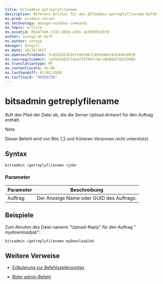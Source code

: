```yaml
---
title: bitsadmin getreplyfilename
description: Referenz Artikel für den BITSAdmin getreplyfilename-Befehl, mit dem der Pfad der Datei abgerufen wird, die die Server Upload-Antwort für den Auftrag enthält.
ms.prod: windows-server
ms.technology: manage-windows-commands
ms.topic: article
ms.assetid: 85447184-1732-4816-a365-2e3599551bf8
author: coreyp-at-msft
ms.author: coreyp
manager: dongill
ms.date: 10/16/2017
ms.openlocfilehash: fce592b52b9efe9d3d67c893dd6b2441446c0938
ms.sourcegitcommit: 2afed2461574a3f53f84fc9ec28d86df3b335685
ms.translationtype: MT
ms.contentlocale: de-DE
ms.lasthandoff: 07/02/2020
ms.locfileid: "85926736"
---
```

# <a name="bitsadmin-getreplyfilename"></a>bitsadmin getreplyfilename

Ruft den Pfad der Datei ab, die die Server Upload-Antwort für den Auftrag enthält.

> [!NOTE]
> Dieser Befehl wird von Bits 1,2 und früheren Versionen nicht unterstützt.

## <a name="syntax"></a>Syntax

```
bitsadmin /getreplyfilename <job>
```

### <a name="parameters"></a>Parameter

| Parameter | Beschreibung |
| -------------- | -------------- |
| Auftrag | Der Anzeige Name oder GUID des Auftrags. |

## <a name="examples"></a>Beispiele

Zum Abrufen des Datei namens "Upload-Reply" für den Auftrag " *mydownloadjob*":

```
bitsadmin /getreplyfilename myDownloadJob
```

## <a name="additional-references"></a>Weitere Verweise

- [Erläuterung zur Befehlszeilensyntax](command-line-syntax-key.md)

- [Bider admin-Befehl](bitsadmin.md)
